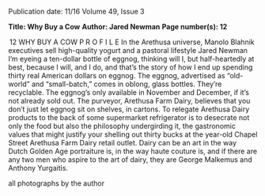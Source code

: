 Publication date: 11/16
Volume 49, Issue 3

**Title: Why Buy a Cow**
**Author: Jared Newman**
**Page number(s): 12**

 12
WHY BUY A COW
P R O F I L E
In the Arethusa universe, Manolo Blahnik executives sell high-quality 
yogurt and a pastoral lifestyle 
Jared Newman
I’m eyeing a ten-dollar bottle of eggnog, thinking 
will I, but half-heartedly at best, because I will, and I do, 
and that’s the story of how I end up spending thirty real 
American dollars on eggnog. The eggnog, advertised as 
“old-world” and “small-batch,” comes in oblong, glass 
bottles. They’re recyclable. The eggnog’s only available 
in November and December, if it’s not already sold out. 
The purveyor, Arethusa Farm Dairy, believes that you 
don’t just let eggnog sit on shelves, in cartons. To relegate 
Arethusa Dairy products to the back of some supermarket 
refrigerator is to desecrate not only the food but also the 
philosophy undergirding it, the gastronomic values that 
might justify your shelling out thirty bucks at the year-old 
Chapel Street Arethusa Farm Dairy retail outlet. Dairy 
can be an art in the way Dutch Golden Age portraiture is, 
in the way haute couture is, and if there are any two men 
who aspire to the art of dairy, they are George Malkemus 
and Anthony Yurgaitis.

all photographs by the author